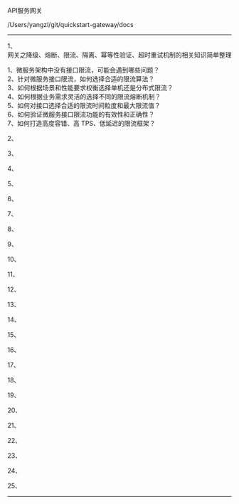  API服务网关
 
 /Users/yangzl/git/quickstart-gateway/docs
  
  
---------------------------------------------------------------------------------------------------------------------  
  
1、  
 网关之降级、熔断、限流、隔离、幂等性验证、超时重试机制的相关知识简单整理  
   
 1、微服务架构中没有接口限流，可能会遇到哪些问题？  
 2、针对微服务接口限流，如何选择合适的限流算法？  
 3、如何根据场景和性能要求权衡选择单机还是分布式限流？  
 4、如何根据业务需求灵活的选择不同的限流熔断机制？  
 5、如何对接口选择合适的限流时间粒度和最大限流值？  
 6、如何验证微服务接口限流功能的有效性和正确性？  
 7、如何打造高度容错、高 TPS、低延迟的限流框架？  
    
  
2、  
  
  
3、  
  
  
4、  
  
  
5、  
  
  
6、  
  
  
7、  
  
  
8、  
  
  
9、  
  
  
10、  
  
  
11、  
  
  
12、  
  
  
13、  
  
  
14、  
  
  
15、  
  
  
16、  
  
  
17、  
  
  
18、  
  
  
19、  
  
  
20、  
  
  
21、  
  
  
22、  
  
  
23、  
  
  
24、  
  
  
25、  
  
  
  
  
  
---------------------------------------------------------------------------------------------------------------------  
  
  
  
  
  
  
  
  
  
  
  
  
